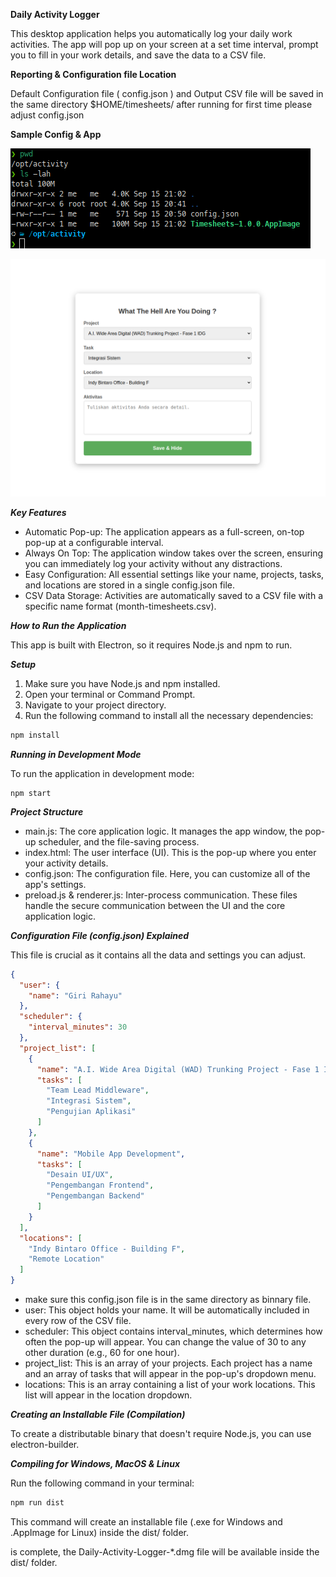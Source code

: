 **Daily Activity Logger**

This desktop application helps you automatically log your daily work activities. The app will pop up on your screen at a set time interval, prompt you to fill in your work details, and save the data to a CSV file.

**Reporting & Configuration file Location**

Default Configuration file ( config.json ) and Output CSV file will be saved in the same directory $HOME/timesheets/
after running for first time please adjust config.json

**Sample Config & App**

![config location](images/config.png) 

![app screenshot](images/app.png)

***Key Features***

+ Automatic Pop-up: The application appears as a full-screen, on-top pop-up at a configurable interval.
+ Always On Top: The application window takes over the screen, ensuring you can immediately log your activity without any distractions.
+ Easy Configuration: All essential settings like your name, projects, tasks, and locations are stored in a single config.json file.
+ CSV Data Storage: Activities are automatically saved to a CSV file with a specific name format (month-timesheets.csv).

***How to Run the Application***

This app is built with Electron, so it requires Node.js and npm to run.

***Setup***

1. Make sure you have Node.js and npm installed.
2. Open your terminal or Command Prompt.
3. Navigate to your project directory.
4. Run the following command to install all the necessary dependencies:

```bash
npm install
```

***Running in Development Mode***

To run the application in development mode:
```basht
npm start
```

***Project Structure***

* main.js: The core application logic. It manages the app window, the pop-up scheduler, and the file-saving process.
* index.html: The user interface (UI). This is the pop-up where you enter your activity details.
* config.json: The configuration file. Here, you can customize all of the app's settings.
* preload.js & renderer.js: Inter-process communication. These files handle the secure communication between the UI and the core application logic.

***Configuration File (config.json) Explained***

This file is crucial as it contains all the data and settings you can adjust.
```json 
{
  "user": {
    "name": "Giri Rahayu"
  },
  "scheduler": {
    "interval_minutes": 30
  },
  "project_list": [
    {
      "name": "A.I. Wide Area Digital (WAD) Trunking Project - Fase 1 IDG",
      "tasks": [
        "Team Lead Middleware",
        "Integrasi Sistem",
        "Pengujian Aplikasi"
      ]
    },
    {
      "name": "Mobile App Development",
      "tasks": [
        "Desain UI/UX",
        "Pengembangan Frontend",
        "Pengembangan Backend"
      ]
    }
  ],
  "locations": [
    "Indy Bintaro Office - Building F",
    "Remote Location"
  ]
}
```
+ make sure this config.json file is in the same directory as binnary file.
+ user: This object holds your name. It will be automatically included in every row of the CSV file.
+ scheduler: This object contains interval_minutes, which determines how often the pop-up will appear. You can change the value of 30 to any other duration (e.g., 60 for one hour).
+ project_list: This is an array of your projects. Each project has a name and an array of tasks that will appear in the pop-up's dropdown menu.
+ locations: This is an array containing a list of your work locations. This list will appear in the location dropdown.

***Creating an Installable File (Compilation)***

To create a distributable binary that doesn't require Node.js, you can use electron-builder.

***Compiling for Windows, MacOS & Linux***

Run the following command in your terminal:
```bash 
npm run dist
```
This command will create an installable file (.exe for Windows and .AppImage for Linux) inside the dist/ folder.

 is complete, the Daily-Activity-Logger-*.dmg file will be available inside the dist/ folder.